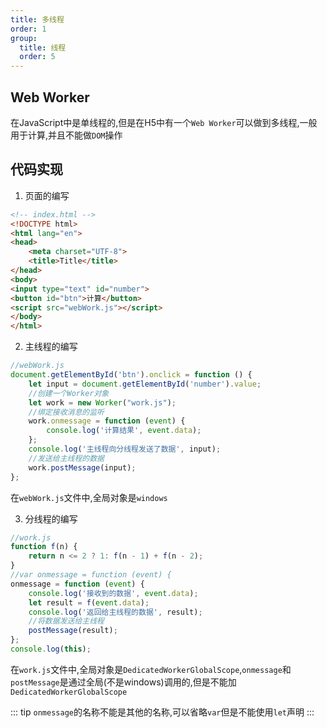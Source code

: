 ```yaml
---
title: 多线程
order: 1
group:
  title: 线程
  order: 5
---
```


## Web Worker

在JavaScript中是单线程的,但是在H5中有一个`Web Worker`可以做到多线程,一般用于计算,并且不能做`DOM`操作

## 代码实现

1. 页面的编写

```html
<!-- index.html -->
<!DOCTYPE html>
<html lang="en">
<head>
    <meta charset="UTF-8">
    <title>Title</title>
</head>
<body>
<input type="text" id="number">
<button id="btn">计算</button>
<script src="webWork.js"></script>
</body>
</html>
```

2. 主线程的编写

```javascript
//webWork.js
document.getElementById('btn').onclick = function () {
    let input = document.getElementById('number').value;
    //创建一个Worker对象
    let work = new Worker("work.js");
    //绑定接收消息的监听
    work.onmessage = function (event) {
        console.log('计算结果', event.data);
    };
    console.log('主线程向分线程发送了数据', input);
    //发送给主线程的数据
    work.postMessage(input);
};
```

在`webWork.js`文件中,全局对象是`windows`

3. 分线程的编写

```javascript
//work.js
function f(n) {
    return n <= 2 ? 1: f(n - 1) + f(n - 2);
}
//var onmessage = function (event) {
onmessage = function (event) {
    console.log('接收到的数据', event.data);
    let result = f(event.data);
    console.log('返回给主线程的数据', result);
    //将数据发送给主线程
    postMessage(result);
};
console.log(this);
```

在`work.js`文件中,全局对象是`DedicatedWorkerGlobalScope`,`onmessage`和`postMessage`是通过全局(不是windows)调用的,但是不能加`DedicatedWorkerGlobalScope`

::: tip
`onmessage`的名称不能是其他的名称,可以省略`var`但是不能使用`let`声明
:::
